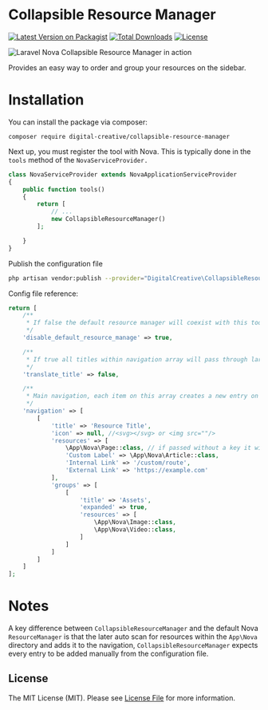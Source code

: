 # Collapsible Resource Manager

[![Latest Version on Packagist](https://img.shields.io/packagist/v/digital-creative/collapsible-resource-manager)](https://packagist.org/packages/digital-creative/collapsible-resource-manager)
[![Total Downloads](https://img.shields.io/packagist/dt/digital-creative/collapsible-resource-manager)](https://packagist.org/packages/digital-creative/collapsible-resource-manager)
[![License](https://img.shields.io/packagist/l/digital-creative/collapsible-resource-manager)](https://github.com/dcasia/collapsible-resource-manager/blob/master/LICENSE)

![Laravel Nova Collapsible Resource Manager in action](https://raw.githubusercontent.com/dcasia/collapsible-resource-manager/master/screenshots/demo-1.png)

Provides an easy way to order and group your resources on the sidebar.

# Installation

You can install the package via composer:

```
composer require digital-creative/collapsible-resource-manager
```

Next up, you must register the tool with Nova. This is typically done in the `tools` method of the `NovaServiceProvider.`

```php
class NovaServiceProvider extends NovaApplicationServiceProvider
{
    public function tools()
    {
        return [
            // ...
            new CollapsibleResourceManager()
        ];

    }
}
```

Publish the configuration file

```bash
php artisan vendor:publish --provider="DigitalCreative\CollapsibleResourceManager\CollapsibleResourceManagerServiceProvider" --tag="config"
```

Config file reference: 

```php
return [
    /**
     * If false the default resource manager will coexist with this tool
     */
    'disable_default_resource_manage' => true,

    /**
     * If true all titles within navigation array will pass through laravel trans helper
     */
    'translate_title' => false,

    /**
     * Main navigation, each item on this array creates a new entry on the sidebar with an icon
     */
    'navigation' => [
        [
            'title' => 'Resource Title',
            'icon' => null, //<svg></svg> or <img src=""/>
            'resources' => [
                \App\Nova\Page::class, // if passed without a key it will use the static label() function within the resource class
                'Custom Label' => \App\Nova\Article::class,
                'Internal Link' => '/custom/route',
                'External Link' => 'https://example.com'
            ],
            'groups' => [
                [
                    'title' => 'Assets',
                    'expanded' => true,
                    'resources' => [
                        \App\Nova\Image::class,
                        \App\Nova\Video::class,
                    ]
                ]
            ]
        ]
    ]
];
```

# Notes

A key difference between `CollapsibleResourceManager` and the default Nova `ResourceManager` is that the later auto scan
for resources within the `App\Nova` directory and adds it to the navigation, `CollapsibleResourceManager` expects
every entry to be added manually from the configuration file.

## License

The MIT License (MIT). Please see [License File](https://raw.githubusercontent.com/dcasia/collapsible-resource-manager/master/LICENSE) for more information.
